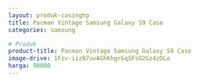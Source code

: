 ```yaml
---
layout: produk-casinghp
title: Pacman Vintage Samsung Galaxy S9 Case
categories: samsung

# Produk
product-title: Pacman Vintage Samsung Galaxy S9 Case
image-drive: 1Fzv-iizN7uvAGhKhgrGqSFsO2Gz4zDLe
harga: 90000
---
```

